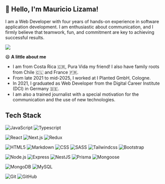 <!-- @format -->

## 👋 Hello, I'm Mauricio Lizama!

I am a Web Developer with four years of hands-on experience in software application development. I am enthusiastic about communication, and I firmly believe that teamwork, fun, and commitment are key to achieving successful results.

<p align="left">
<a href="https://www.linkedin.com/in/mauriciolizama">
  <img src="https://img.shields.io/badge/-LinkedIn-blue?style=flat&logo=Linkedin&logoColor=white" />
</a>

😄 **A little about me**

- I am from Costa Rica 🇨🇷, Pura Vida my friend! I also have family roots from Chile 🇨🇱 and France 🇫🇷.
- From late 2021 to mid-2025, I worked at I Planted GmbH, Cologne.
- In 2021, I graduated as Web Developer from the Digital Career Institute (DCI) in Germany 🇩🇪.
- I am also a trained journalist with a special motivation for the communication and the use of new technologies.

## Tech Stack

![JavaScript](https://img.shields.io/badge/-JavaScript-333333?style=flat&logo=javascript)
![Typescript](https://img.shields.io/badge/-Typescript-333333?style=flat&logo=typescript)

![React](https://img.shields.io/badge/-React-333333?style=flat&logo=react)
![Next.js](https://img.shields.io/badge/-Next.js-333333?style=flat&logo=next.js)
![Redux](https://img.shields.io/badge/-Redux-333333?style=flat&logo=redux)

![HTML5](https://img.shields.io/badge/-HTML5-333333?style=flat&logo=HTML5)
![Markdown](https://img.shields.io/badge/-Markdown-333333?style=flat&logo=markdown)
![CSS](https://img.shields.io/badge/-CSS-333333?style=flat&logo=CSS3&logoColor=1572B6)
![SASS](https://img.shields.io/badge/Sass-333333?style=flat&logo=sass&logoColor=CC6699)
![Tailwindcss](https://img.shields.io/badge/tailwindcss-333333?&logo=tailwindcss)
![Bootstrap](https://img.shields.io/badge/-Bootstrap-333333?style=flat&logo=bootstrap&logoColor=563D7C)

![Node.js](https://img.shields.io/badge/-Node.js-333333?style=flat&logo=node.js)
![Express](https://img.shields.io/badge/-Express-333333?style=flat&logo=express)
![NestJS](https://img.shields.io/badge/-NestJS-333333?style=flat&logo=nestjs)
![Prisma](https://img.shields.io/badge/-Prisma-333333?style=flat&logo=prisma)
![Mongoose](https://img.shields.io/badge/-Mongoose-333333?style=flat&logo=mongoose)

![MongoDB](https://img.shields.io/badge/-MongoDB-333333?style=flat&logo=mongodb)
![MySQL](https://img.shields.io/badge/-MySQL-333333?style=flat&logo=mysql)

![Git](https://img.shields.io/badge/-Git-333333?style=flat&logo=git)
![GitHub](https://img.shields.io/badge/-GitHub-333333?style=flat&logo=github)
